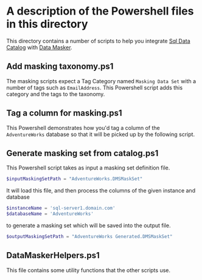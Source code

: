 # A description of the Powershell files in this directory

This directory contains a number of scripts to help you integrate [Sql Data Catalog](https://www.red-gate.com/products/dba/sql-data-catalog/) with [Data Masker](https://www.red-gate.com/products/dba/data-masker/).

## Add masking taxonomy.ps1

The masking scripts expect a Tag Category named `Masking Data Set` with a number of tags such as `EmailAddress`.
This Powershell script adds this category and the tags to the taxonomy.

## Tag a column for masking.ps1

This Powershell demonstrates how you'd tag a column of the `AdventureWorks` database so that it will be picked up by the following script.

## Generate masking set from catalog.ps1

This Powershell script takes as input a masking set definition file.

```powershell
$inputMaskingSetPath = "AdventureWorks.DMSMaskSet"
```

It will load this file, and then process the columns of the given instance and database

```powershell
$instanceName = 'sql-server1.domain.com'
$databaseName = 'AdventureWorks'
```

to generate a masking set which will be saved into the output file.

```powershell
$outputMaskingSetPath = "AdventureWorks Generated.DMSMaskSet"
```

## DataMaskerHelpers.ps1

This file contains some utility functions that the other scripts use.
